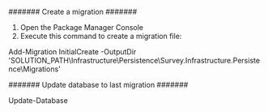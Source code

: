 ####### Create a migration #######
1. Open the Package Manager Console
2. Execute this command to create a migration file:

Add-Migration InitialCreate -OutputDir 'SOLUTION_PATH\Infrastructure\Persistence\Survey.Infrastructure.Persistence\Migrations'

####### Update database to last migration #######

Update-Database


